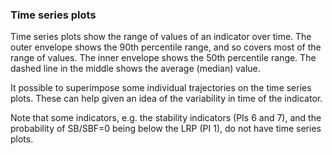 ### Time series plots

Time series plots show the range of values of an indicator over time.
The outer envelope shows the 90th percentile range, and so covers most of the range of values.
The inner envelope shows the 50th percentile range.
The dashed line in the middle shows the average (median) value.

It possible to superimpose some individual trajectories on the time series plots.
These can help given an idea of the variability in time of the indicator.

Note that some indicators, e.g. the stability indicators (PIs 6 and 7), and the probability of SB/SBF=0 being below the LRP (PI 1), do not have time series plots.


